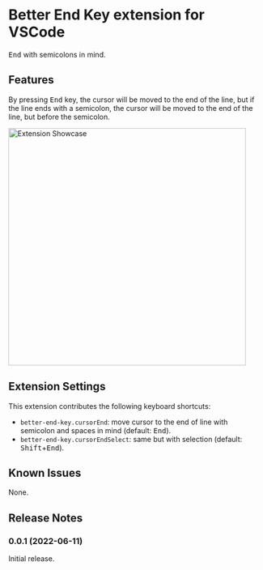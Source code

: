 # Better End Key extension for VSCode

<kbd>End</kbd> with semicolons in mind.

## Features

By pressing <kbd>End</kbd> key, the cursor will be moved to the end of the line, but if the line ends with a semicolon, the cursor will be moved to the end of the line, but before the semicolon.

<img alt="Extension Showcase" src="https://imgur.com/E1PXnzS.gif" width="469" />

## Extension Settings

This extension contributes the following keyboard shortcuts:

* `better-end-key.cursorEnd`: move cursor to the end of line with semicolon and spaces in mind (default: <kbd>End</kbd>).
* `better-end-key.cursorEndSelect`: same but with selection (default: <kbd>Shift</kbd>+<kbd>End</kbd>).

## Known Issues

None.

## Release Notes

### 0.0.1 (2022-06-11)

Initial release.
